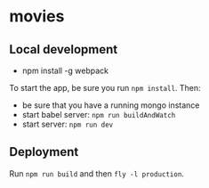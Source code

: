# movies

## Local development

* npm install -g webpack

To start the app, be sure you run `npm install`. Then:
* be sure that you have a running mongo instance
* start babel server: `npm run buildAndWatch`
* start server: `npm run dev`

## Deployment
Run `npm run build` and then `fly -l production`.
